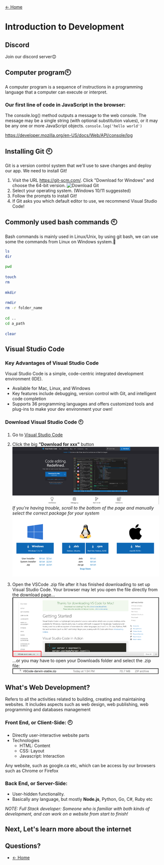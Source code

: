 
[<- Home](README.md)
# Introduction to Development

## Discord

Join our discord server😊


## Computer program🕙

A computer program is a sequence of instructions in a programming language that a computer can execute or interpret.

### Our first line of code in JavaScript in the browser:
The console.log() method outputs a message to the web console. The message may be a single string (with optional substitution values), or it may be any one or more JavaScript objects.
```console.log('hello world')```

https://developer.mozilla.org/en-US/docs/Web/API/console/log
## Installing Git 🕙

Git is a version control system that we'll use to save changes and deploy our app. We need to install Git!

1. Visit the URL https://git-scm.com/. Click "Download for Windows" and choose the 64-bit version. ![Download Git](resources/images/intro/git.png)
2. Select your operating system. (Windows 10/11 suggessted)
3. Follow the prompts to install Git!
4. If Git asks you which default editor to use, we recommend Visual Studio Code!

## Commonly used bash commands 🕙

Bash commands is mainly used in Linux/Unix, by using git bash, we can use some the commands from Linux on Windows system.🙌
```bash
ls
dir

pwd

touch
rm

mkdir

rmdir
rm -r folder_name

cd .. 
cd a_path

clear
```
## Visual Studio Code 

### Key Advantages of Visual Studio Code 

Visual Studio Code is a simple, code-centric integrated development environment (IDE).

- Available for Mac, Linux, and Windows
- Key features include debugging, version control with Git, and intelligent code completion
- Supports 36 programming languages and offers customized tools and plug-ins to make your dev environment your own!

### Download Visual Studio Code 🕙

1. Go to [Visual Studio Code](https://code.visualstudio.com/)
2. Click the big **"Download for xxx"** button ![VS Code download](/resources/images/intro/vs-code1.png) _If you're having trouble, scroll to the bottom of the page and manually select the correct package for your system_ ![VS Code alternative download](/resources/images/intro/vs-code2.png)

3. Open the VSCode .zip file after it has finished downloading to set up Visual Studio Code. Your browser may let you open the file directly from the download page... ![VS Code extract](/resources/images/intro/vs-code3.png) ...or you may have to open your Downloads folder and select the .zip file: ![VS Code extract from folder](/resources/images/intro/vs-code4.png)

## What's Web Development?

Refers to all the activities related to building, creating and maintaining websites. It includes aspects such as web design, web publishing, web programming and databases management

### Front End, or Client-Side: 🕙

- Directly user-interactive website parts
- Technologies
  - HTML: Content
  - CSS: Layout
  - Javascript: Interaction

Any website, such as google.ca etc, which can be access by our browsers such as Chrome or Firefox

### Back End, or Server-Side:

- User-hidden functionality.
- Basically any language, but mostly **Node.js**, Python, Go, C#, Ruby etc

_NOTE: Full Stack developer: Someone who is familiar with both kinds of development, and can work on a website from start to finish!_


## Next, Let's learn more about the internet

## Questions?

- [<- Home](README.md)